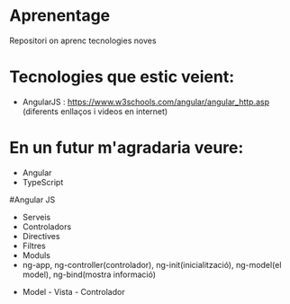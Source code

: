 # Aprenentage
Repositori on aprenc tecnologies noves

# Tecnologies que estic veient:
- AngularJS : https://www.w3schools.com/angular/angular_http.asp (diferents enllaços i videos en internet)

# En un futur m'agradaria veure:
- Angular
- TypeScript

#Angular JS
+ Serveis
+ Controladors
+ Directives
+ Filtres
+ Moduls
+ ng-app, ng-controller(controlador), ng-init(inicialització), ng-model(el model), ng-bind(mostra informació)
- Model - Vista - Controlador
